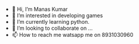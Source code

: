 - 👋 Hi, I’m  Manas Kumar
- 👀 I’m interested in developing games 
- 🌱 I’m currently learning python.
- 💞️ I’m looking to collaborate on ...
- 📫 How to reach me watsapp me on 8931030960

<!---
mrmanaskumar/mrmanaskumar is a ✨ special ✨ repository because its `README.md` (this file) appears on your GitHub profile.
You can click the Preview link to take a look at your changes.
--->
